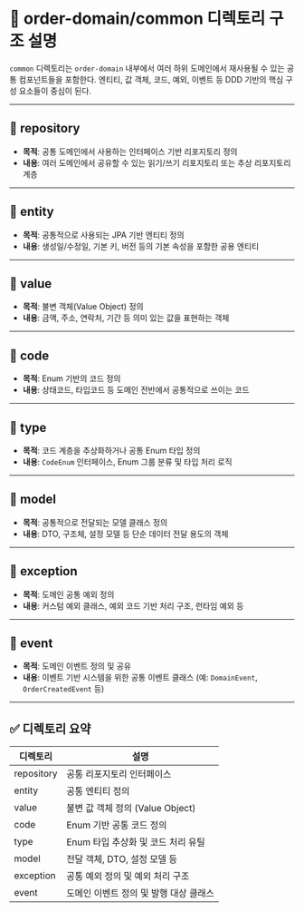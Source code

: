 # 📁 order-domain/common 디렉토리 구조 설명

`common` 디렉토리는 `order-domain` 내부에서 여러 하위 도메인에서 재사용될 수 있는 공통 컴포넌트들을 포함한다. 엔티티, 값 객체, 코드, 예외, 이벤트 등 DDD 기반의 핵심 구성 요소들이 중심이 된다.

---

## 📂 repository

- **목적**: 공통 도메인에서 사용하는 인터페이스 기반 리포지토리 정의
- **내용**: 여러 도메인에서 공유할 수 있는 읽기/쓰기 리포지토리 또는 추상 리포지토리 계층

---

## 📂 entity

- **목적**: 공통적으로 사용되는 JPA 기반 엔티티 정의
- **내용**: 생성일/수정일, 기본 키, 버전 등의 기본 속성을 포함한 공용 엔티티

---

## 📂 value

- **목적**: 불변 객체(Value Object) 정의
- **내용**: 금액, 주소, 연락처, 기간 등 의미 있는 값을 표현하는 객체

---

## 📂 code

- **목적**: Enum 기반의 코드 정의
- **내용**: 상태코드, 타입코드 등 도메인 전반에서 공통적으로 쓰이는 코드

---

## 📂 type

- **목적**: 코드 계층을 추상화하거나 공통 Enum 타입 정의
- **내용**: `CodeEnum` 인터페이스, Enum 그룹 분류 및 타입 처리 로직

---

## 📂 model

- **목적**: 공통적으로 전달되는 모델 클래스 정의
- **내용**: DTO, 구조체, 설정 모델 등 단순 데이터 전달 용도의 객체

---

## 📂 exception

- **목적**: 도메인 공통 예외 정의
- **내용**: 커스텀 예외 클래스, 예외 코드 기반 처리 구조, 런타임 예외 등

---

## 📂 event

- **목적**: 도메인 이벤트 정의 및 공유
- **내용**: 이벤트 기반 시스템을 위한 공통 이벤트 클래스 (예: `DomainEvent`, `OrderCreatedEvent` 등)

---

## ✅ 디렉토리 요약

| 디렉토리    | 설명                                               |
|-------------|----------------------------------------------------|
| repository  | 공통 리포지토리 인터페이스                         |
| entity      | 공통 엔티티 정의                                   |
| value       | 불변 값 객체 정의 (Value Object)                   |
| code        | Enum 기반 공통 코드 정의                            |
| type        | Enum 타입 추상화 및 코드 처리 유틸                  |
| model       | 전달 객체, DTO, 설정 모델 등                       |
| exception   | 공통 예외 정의 및 예외 처리 구조                   |
| event       | 도메인 이벤트 정의 및 발행 대상 클래스             |

